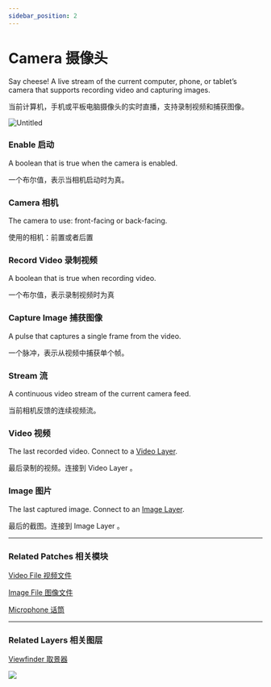 ```yaml
---
sidebar_position: 2
---
```


# Camera 摄像头

Say cheese! A live stream of the current computer, phone, or tablet’s camera that supports recording video and capturing images.

当前计算机，手机或平板电脑摄像头的实时直播，支持录制视频和捕获图像。

![Untitled](https://s3.us-west-2.amazonaws.com/secure.notion-static.com/00ce73b1-31df-43e7-9b3c-e5e5de8925ca/Untitled.png?X-Amz-Algorithm=AWS4-HMAC-SHA256&X-Amz-Content-Sha256=UNSIGNED-PAYLOAD&X-Amz-Credential=AKIAT73L2G45EIPT3X45%2F20220602%2Fus-west-2%2Fs3%2Faws4_request&X-Amz-Date=20220602T165344Z&X-Amz-Expires=86400&X-Amz-Signature=ccc205c1c1bae88ea67ff5b4852aa876c2d673f0fbffd951b203d61e764ed844&X-Amz-SignedHeaders=host&response-content-disposition=filename%20%3D%22Untitled.png%22&x-id=GetObject)

### Enable 启动

A boolean that is true when the camera is enabled.

一个布尔值，表示当相机启动时为真。

### Camera 相机

The camera to use: front-facing or back-facing.

使用的相机：前置或者后置

### Record Video 录制视频

A boolean that is true when recording video.

一个布尔值，表示录制视频时为真

### Capture Image 捕获图像

A pulse that captures a single frame from the video.

一个脉冲，表示从视频中捕获单个帧。

### Stream 流

A continuous video stream of the current camera feed.

当前相机反馈的连续视频流。

### Video 视频

The last recorded video. Connect to a [Video Layer](https://www.notion.so/Video-Layer-915cdce337764d249dda387ba65eebfd).

最后录制的视频。连接到 Video Layer 。

### Image 图片

The last captured image. Connect to an [Image Layer](https://www.notion.so/Image-Layer-d7f13553f3764219a1004bfb8e77150f).

最后的截图。连接到 Image Layer 。

------

### Related Patches 相关模块

[Video File 视频文件](../Layer/Video%20File)

[Image File 图像文件](./../Layer/Image%20File)

[Microphone 话筒](./Microphone.md)

------

### Related Layers 相关图层

[Viewfinder 取景器](./../Layer/Viewfinder.md)

![](https://s3.us-west-2.amazonaws.com/secure.notion-static.com/c06d43e3-8089-4b47-8385-f922d8798c69/Untitled.png?X-Amz-Algorithm=AWS4-HMAC-SHA256&X-Amz-Content-Sha256=UNSIGNED-PAYLOAD&X-Amz-Credential=AKIAT73L2G45EIPT3X45%2F20220602%2Fus-west-2%2Fs3%2Faws4_request&X-Amz-Date=20220602T165352Z&X-Amz-Expires=86400&X-Amz-Signature=6fb7fb72732661238d86a37235b5fba42be8112ea1a07a61a10f5d7a16095530&X-Amz-SignedHeaders=host&response-content-disposition=filename%20%3D%22Untitled.png%22&x-id=GetObject)
